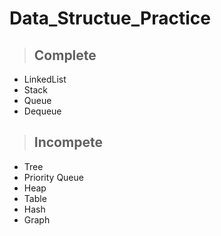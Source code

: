 # Data_Structue_Practice
> ## Complete
- LinkedList
- Stack
- Queue
- Dequeue

> ## Incompete
- Tree
- Priority Queue
- Heap
- Table
- Hash
- Graph
